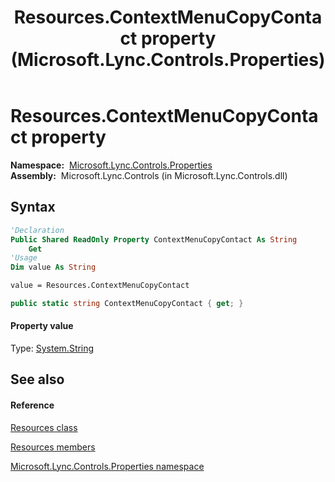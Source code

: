 ﻿---
title: Resources.ContextMenuCopyContact property  (Microsoft.Lync.Controls.Properties)
TOCTitle: 'ContextMenuCopyContact property '
ms:assetid: P:Microsoft.Lync.Controls.Properties.Resources.ContextMenuCopyContact_DI_3_UC_OCS14MrefLyncWPF
ms:mtpsurl: https://msdn.microsoft.com/en-us/library/microsoft.lync.controls.properties.resources.contextmenucopycontact_di_3_uc_ocs14mreflyncwpf(v=office.15)
ms:contentKeyID: 48590009
ms.date: 07/28/2014
mtps_version: v=office.15
f1_keywords:
- Microsoft.Lync.Controls.Properties.Resources.ContextMenuCopyContact
dev_langs:
- CSharp
- JScript
- VB
- other
---

# Resources.ContextMenuCopyContact property

**Namespace:**  [Microsoft.Lync.Controls.Properties](microsoft-lync-controls-properties-namespace_1.md)  
**Assembly:**  Microsoft.Lync.Controls (in Microsoft.Lync.Controls.dll)

## Syntax

``` vb
'Declaration
Public Shared ReadOnly Property ContextMenuCopyContact As String
    Get
'Usage
Dim value As String

value = Resources.ContextMenuCopyContact
```

``` csharp
public static string ContextMenuCopyContact { get; }
```

#### Property value

Type: [System.String](http://msdn2.microsoft.com/en-us/library/s1wwdcbf)  

## See also

#### Reference

[Resources class](resources-class-microsoft-lync-controls-properties_1.md)

[Resources members](resources-members-microsoft-lync-controls-properties_1.md)

[Microsoft.Lync.Controls.Properties namespace](microsoft-lync-controls-properties-namespace_1.md)

